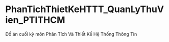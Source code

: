 # PhanTichThietKeHTTT_QuanLyThuVien_PTITHCM
Đồ án cuối kỳ môn Phân Tích Và Thiết Kế Hệ Thống Thông Tin
